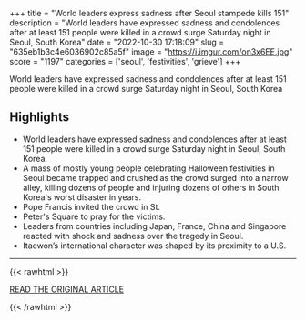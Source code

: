 +++
title = "World leaders express sadness after Seoul stampede kills 151"
description = "World leaders have expressed sadness and condolences after at least 151 people were killed in a crowd surge Saturday night in Seoul, South Korea"
date = "2022-10-30 17:18:09"
slug = "635eb1b3c4e6036902c85a5f"
image = "https://i.imgur.com/on3x6EE.jpg"
score = "1197"
categories = ['seoul', 'festivities', 'grieve']
+++

World leaders have expressed sadness and condolences after at least 151 people were killed in a crowd surge Saturday night in Seoul, South Korea

## Highlights

- World leaders have expressed sadness and condolences after at least 151 people were killed in a crowd surge Saturday night in Seoul, South Korea.
- A mass of mostly young people celebrating Halloween festivities in Seoul became trapped and crushed as the crowd surged into a narrow alley, killing dozens of people and injuring dozens of others in South Korea's worst disaster in years.
- Pope Francis invited the crowd in St.
- Peter's Square to pray for the victims.
- Leaders from countries including Japan, France, China and Singapore reacted with shock and sadness over the tragedy in Seoul.
- Itaewon’s international character was shaped by its proximity to a U.S.

---

{{< rawhtml >}}
  <p class="article-category">
    <a target="_blank" href="https://abcnews.go.com/International/wireStory/world-leaders-express-sadness-seoul-stampede-kills-151-92377764">READ THE ORIGINAL ARTICLE</a>
  </p>
{{< /rawhtml >}}
